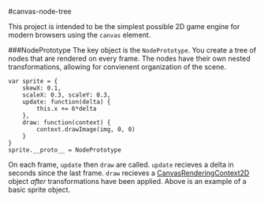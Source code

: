 #canvas-node-tree

This project is intended to be the simplest possible 2D game engine for modern browsers using the `canvas` element.

###NodePrototype
The key object is the `NodePrototype`. You create a tree of nodes that are rendered on every frame. The nodes have their own nested transformations, allowing for convienent organization of the scene.

    var sprite = {
        skewX: 0.1,
        scaleX: 0.3, scaleY: 0.3,
        update: function(delta) {
            this.x += 6*delta
        },
        draw: function(context) {
            context.drawImage(img, 0, 0)
        }
    }
    sprite.__proto__ = NodePrototype

On each frame, `update` then `draw` are called. `update` recieves a delta in seconds since the last frame. `draw` recieves a [CanvasRenderingContext2D](https://developer.mozilla.org/en-US/docs/Web/API/CanvasRenderingContext2D) object *after* transformations have been applied. Above is an example of a basic sprite object.
